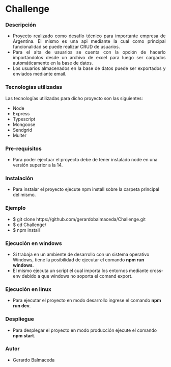 <h1> Challenge</h1>

<h3>Descripción</h3>

<ul>
  <li align="justify">Proyecto realizado como desafío técnico para importante empresa de Argentina. El mismo es una api mediante la cual como principal funcionalidad se puede realizar CRUD de usuarios.
  </li>
<li align="justify">
  Para el alta de usuarios se cuenta con la opción de hacerlo importándolos desde un archivo de excel para luego ser cargados automáticamente en la base de datos.
</li>
<li align="justify">
 Los usuarios almacenados en la base de datos puede ser exportados y enviados mediante email.
</li>
</ul>


<h3>Tecnologías utilizadas</h3>
<p>Las tecnologías utilizadas para dicho proyecto son las siguientes: </p>
<ul>
  <li>Node</li>
  <li>Express</li>
  <li>Typescript</li>
  <li>Mongoose</li>
  <li>Sendgrid</li>
  <li>Multer</li>
</ul>

<h3>Pre-requisitos</h3>
<ul>
  <li>Para poder ejectuar el proyecto debe de tener instalado node en una versión superior a la 14.</li>
</ul>

<h3>Instalación</h3>
<ul>
  <li>Para instalar el proyecto ejecute npm install sobre la carpeta principal del mismo.</li>
</ul>

<h3>Ejemplo</h3>
<ul>
  <li>$ git clone https://github.com/gerardobalmaceda/Challenge.git</li>
  <li>$ cd Challenge/ </li>
  <li>$ npm install</li>
</ul>

<h3>Ejecución en windows</h3>
<ul>
  <li>Si trabaja en un ambiente de desarrollo con un sistema operativo Windows, tiene la posibilidad de ejecutar el comando <b>npm run windows</b>.</li>
  <li>El mismo ejecuta un script el cual importa los entornos mediante cross-env debido a que windows no soporta el comand export.</li>
</ul>

<h3>Ejecución en linux</h3>
<ul>
  <li>Para ejecutar el proyecto en modo desarrollo ingrese el comando <b>npm run dev</b>.</li>
</ul>

<h3>Despliegue</h3>
<ul>
  <li>Para desplegar el proyecto en modo producción ejecute el comando <b>npm start</b>.</li>
</ul>

<h3>Autor</h3>
<ul>
  <li>Gerardo Balmaceda</li>
</ul>
